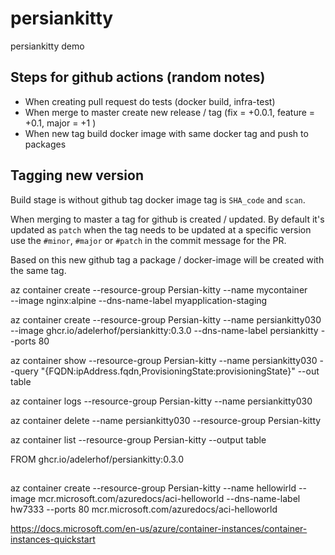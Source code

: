 # persiankitty
persiankitty demo

## Steps for github actions (random notes)

- When creating pull request do tests (docker build, infra-test)
- When merge to master create new release / tag (fix = +0.0.1, feature = +0.1, major = +1 )
- When new tag build docker image with same docker tag and push to packages

## Tagging new version

Build stage is without github tag docker image tag is `SHA_code` and `scan`.

When merging to master a tag for github is created / updated. By default it's updated as `patch` when the tag needs to be updated at a specific version use the `#minor`, `#major` or `#patch` in the commit message for the PR.

Based on this new github tag a package / docker-image will be created with the same tag.


az container create --resource-group Persian-kitty --name mycontainer \
    --image nginx:alpine --dns-name-label myapplication-staging


az container create --resource-group Persian-kitty --name persiankitty030 --image ghcr.io/adelerhof/persiankitty:0.3.0 --dns-name-label persiankitty --ports 80

az container show --resource-group Persian-kitty --name persiankitty030 --query "{FQDN:ipAddress.fqdn,ProvisioningState:provisioningState}" --out table

az container logs --resource-group Persian-kitty --name persiankitty030

az container delete --name persiankitty030 --resource-group Persian-kitty

az container list --resource-group Persian-kitty --output table

FROM ghcr.io/adelerhof/persiankitty:0.3.0

##

az container create --resource-group Persian-kitty --name hellowirld --image mcr.microsoft.com/azuredocs/aci-helloworld --dns-name-label hw7333 --ports 80
mcr.microsoft.com/azuredocs/aci-helloworld

https://docs.microsoft.com/en-us/azure/container-instances/container-instances-quickstart